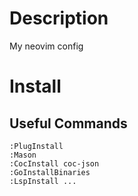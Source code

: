 # Description

My neovim config

# Install

## Useful Commands

```vim
:PlugInstall
:Mason
:CocInstall coc-json
:GoInstallBinaries
:LspInstall ...
```
